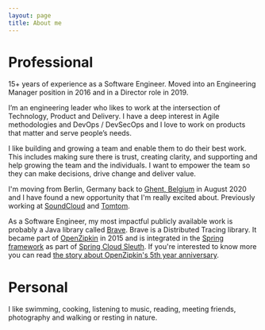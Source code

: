 ```yaml
---
layout: page
title: About me
---
```


# Professional


15+ years of experience as a Software Engineer. Moved into an Engineering Manager position in 2016 and in a Director role in 2019. 

I’m an engineering leader who likes to work at the intersection of Technology, Product and Delivery. I have a deep interest in Agile methodologies and DevOps / DevSecOps and I love to work on products that matter and serve people’s needs.

I like building and growing a team and enable them to do their best work. This includes making sure there is trust, creating clarity, and supporting and help growing the team and the individuals. I want to empower the team so they can make decisions, drive change and deliver value.

I'm moving from Berlin, Germany back to [Ghent, Belgium](https://visit.gent.be/en) in August 2020 and I have found a new opportunity that I'm really excited about.  Previously working at [SoundCloud](https://soundcloud.com) and [Tomtom](https://www.tomtom.com).

As a Software Engineer, my most impactful publicly available work is probably a Java library called [Brave][1].  Brave is a Distributed Tracing library. It became part of [OpenZipkin](../2015-07-17-brave-moved-to-openzipkin/) in 2015 and is integrated in the [Spring framework](https://spring.io) as part of [Spring Cloud Sleuth](https://cloud.spring.io/spring-cloud-sleuth/). If you're interested to know more you can read [the story about OpenZipkin's 5th year anniversary](https://github.com/openzipkin/openzipkin.github.io/wiki/OpenZipkin's-5-year-anniversary).


# Personal

I like swimming, cooking, listening to music, reading, meeting friends, photography and walking or resting in nature.



[1]: https://github.com/openzipkin/brave


